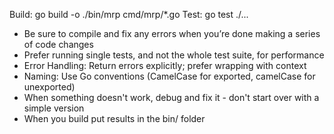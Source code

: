 Build: go build -o ./bin/mrp cmd/mrp/\*.go
Test: go test ./...

- Be sure to compile and fix any errors when you’re done making a series of code changes
- Prefer running single tests, and not the whole test suite, for performance
- Error Handling: Return errors explicitly; prefer wrapping with context
- Naming: Use Go conventions (CamelCase for exported, camelCase for unexported)
- When something doesn't work, debug and fix it - don't start over with a simple version
- When you build put results in the bin/ folder
